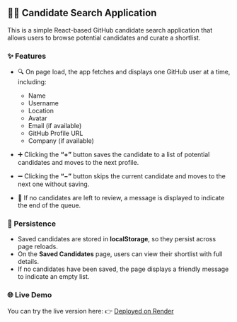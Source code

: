 
## 🧑‍💻 Candidate Search Application

This is a simple React-based GitHub candidate search application that allows users to browse potential candidates and curate a shortlist.

### ✨ Features

* 🔍 On page load, the app fetches and displays one GitHub user at a time, including:

  * Name
  * Username
  * Location
  * Avatar
  * Email (if available)
  * GitHub Profile URL
  * Company (if available)

* ➕ Clicking the **“+”** button saves the candidate to a list of potential candidates and moves to the next profile.

* ➖ Clicking the **“−”** button skips the current candidate and moves to the next one without saving.

* 🚫 If no candidates are left to review, a message is displayed to indicate the end of the queue.

### 💾 Persistence

* Saved candidates are stored in **localStorage**, so they persist across page reloads.
* On the **Saved Candidates** page, users can view their shortlist with full details.
* If no candidates have been saved, the page displays a friendly message to indicate an empty list.

### 🌐 Live Demo

You can try the live version here:
👉 [Deployed on Render]([https://candidatesearch-mp6u.onrender.com])  


